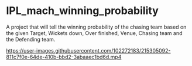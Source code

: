 # IPL_mach_winning_probability
A project that will tell the winning probability of the chasing team based on the given Target, Wickets down, Over finished, Venue, Chasing team and the Defending team.

https://user-images.githubusercontent.com/102272183/215305092-811c7f0e-64de-410b-bbd2-3abaaec1bd6d.mp4


